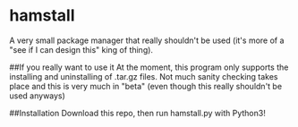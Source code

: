 # hamstall
A very small package manager that really shouldn't be used (it's more of a "see if I can design this" king of thing).

##If you really want to use it
At the moment, this program only supports the installing and uninstalling of .tar.gz files.
Not much sanity checking takes place and this is very much in "beta" (even though this really shouldn't be used anyways)

##Installation
Download this repo, then run hamstall.py with Python3!
